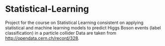 # Statistical-Learning
Project for the course on Statistical Learning consistent on applying statistical and machine learning models to predict Higgs Boson events (label classification) in a particle collider
Data are taken from http://opendata.cern.ch/record/328.
